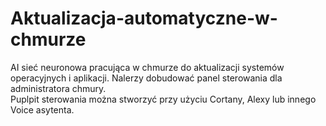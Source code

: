 # Aktualizacja-automatyczne-w-chmurze
AI sieć neuronowa pracująca w chmurze do aktualizacji systemów operacyjnych i aplikacji. 
Nalerzy dobudować panel sterowania dla administratora chmury.  
Puplpit sterowania można stworzyć przy użyciu Cortany, Alexy lub innego Voice asytenta. 
